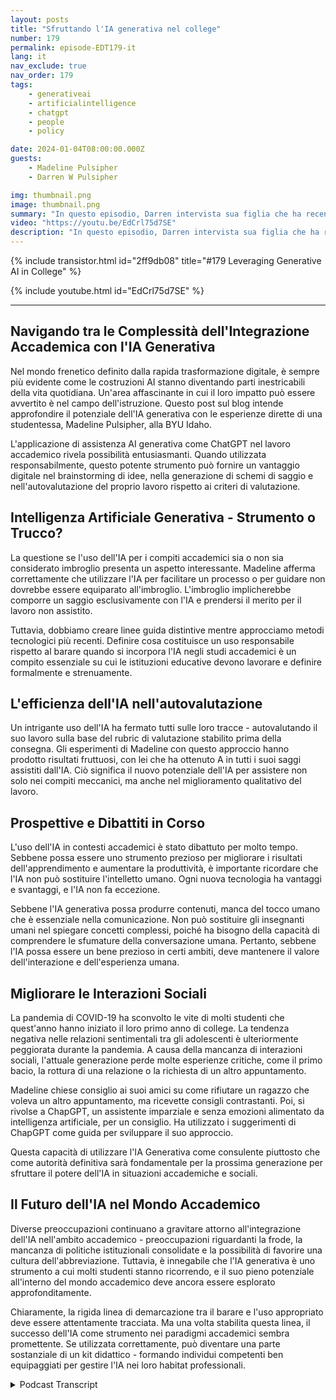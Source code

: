 ```yaml
---
layout: posts
title: "Sfruttando l'IA generativa nel college"
number: 179
permalink: episode-EDT179-it
lang: it
nav_exclude: true
nav_order: 179
tags:
    - generativeai
    - artificialintelligence
    - chatgpt
    - people
    - policy

date: 2024-01-04T08:00:00.000Z
guests:
    - Madeline Pulsipher
    - Darren W Pulsipher

img: thumbnail.png
image: thumbnail.png
summary: "In questo episodio, Darren intervista sua figlia che ha recentemente completato il suo primo semestre al college riguardo la sua esperienza nell'utilizzo della tecnologia generativa AI nei suoi studi accademici. Lei descrive le sfide e i successi associati all'utilizzo di questo strumento trasformazionale."
video: "https://youtu.be/EdCrl75d7SE"
description: "In questo episodio, Darren intervista sua figlia che ha recentemente completato il suo primo semestre al college riguardo la sua esperienza nell'utilizzo della tecnologia generativa AI nei suoi studi accademici. Lei descrive le sfide e i successi associati all'utilizzo di questo strumento trasformazionale."
---
```


<div>
{% include transistor.html id="2ff9db08" title="#179 Leveraging Generative AI in College" %}

{% include youtube.html id="EdCrl75d7SE" %}
</div>

---

## Navigando tra le Complessità dell'Integrazione Accademica con l'IA Generativa

Nel mondo frenetico definito dalla rapida trasformazione digitale, è sempre più evidente come le costruzioni AI stanno diventando parti inestricabili della vita quotidiana. Un'area affascinante in cui il loro impatto può essere avvertito è nel campo dell'istruzione. Questo post sul blog intende approfondire il potenziale dell'IA generativa con le esperienze dirette di una studentessa, Madeline Pulsipher, alla BYU Idaho.

L'applicazione di assistenza AI generativa come ChatGPT nel lavoro accademico rivela possibilità entusiasmanti. Quando utilizzata responsabilmente, questo potente strumento può fornire un vantaggio digitale nel brainstorming di idee, nella generazione di schemi di saggio e nell'autovalutazione del proprio lavoro rispetto ai criteri di valutazione.

## Intelligenza Artificiale Generativa - Strumento o Trucco?

La questione se l'uso dell'IA per i compiti accademici sia o non sia considerato imbroglio presenta un aspetto interessante. Madeline afferma correttamente che utilizzare l'IA per facilitare un processo o per guidare non dovrebbe essere equiparato all'imbroglio. L'imbroglio implicherebbe comporre un saggio esclusivamente con l'IA e prendersi il merito per il lavoro non assistito.

Tuttavia, dobbiamo creare linee guida distintive mentre approcciamo metodi tecnologici più recenti. Definire cosa costituisce un uso responsabile rispetto al barare quando si incorpora l'IA negli studi accademici è un compito essenziale su cui le istituzioni educative devono lavorare e definire formalmente e strenuamente.

## L'efficienza dell'IA nell'autovalutazione

Un intrigante uso dell'IA ha fermato tutti sulle loro tracce - autovalutando il suo lavoro sulla base del rubric di valutazione stabilito prima della consegna. Gli esperimenti di Madeline con questo approccio hanno prodotto risultati fruttuosi, con lei che ha ottenuto A in tutti i suoi saggi assistiti dall'IA. Ciò significa il nuovo potenziale dell'IA per assistere non solo nei compiti meccanici, ma anche nel miglioramento qualitativo del lavoro.

## Prospettive e Dibattiti in Corso

L'uso dell'IA in contesti accademici è stato dibattuto per molto tempo. Sebbene possa essere uno strumento prezioso per migliorare i risultati dell'apprendimento e aumentare la produttività, è importante ricordare che l'IA non può sostituire l'intelletto umano. Ogni nuova tecnologia ha vantaggi e svantaggi, e l'IA non fa eccezione.

Sebbene l'IA generativa possa produrre contenuti, manca del tocco umano che è essenziale nella comunicazione. Non può sostituire gli insegnanti umani nel spiegare concetti complessi, poiché ha bisogno della capacità di comprendere le sfumature della conversazione umana. Pertanto, sebbene l'IA possa essere un bene prezioso in certi ambiti, deve mantenere il valore dell'interazione e dell'esperienza umana.

## Migliorare le Interazioni Sociali

La pandemia di COVID-19 ha sconvolto le vite di molti studenti che quest'anno hanno iniziato il loro primo anno di college. La tendenza negativa nelle relazioni sentimentali tra gli adolescenti è ulteriormente peggiorata durante la pandemia. A causa della mancanza di interazioni sociali, l'attuale generazione perde molte esperienze critiche, come il primo bacio, la rottura di una relazione o la richiesta di un altro appuntamento.

Madeline chiese consiglio ai suoi amici su come rifiutare un ragazzo che voleva un altro appuntamento, ma ricevette consigli contrastanti. Poi, si rivolse a ChapGPT, un assistente imparziale e senza emozioni alimentato da intelligenza artificiale, per un consiglio. Ha utilizzato i suggerimenti di ChapGPT come guida per sviluppare il suo approccio.

Questa capacità di utilizzare l'IA Generativa come consulente piuttosto che come autorità definitiva sarà fondamentale per la prossima generazione per sfruttare il potere dell'IA in situazioni accademiche e sociali.

## Il Futuro dell'IA nel Mondo Accademico

Diverse preoccupazioni continuano a gravitare attorno all'integrazione dell'IA nell'ambito accademico - preoccupazioni riguardanti la frode, la mancanza di politiche istituzionali consolidate e la possibilità di favorire una cultura dell'abbreviazione. Tuttavia, è innegabile che l'IA generativa è uno strumento a cui molti studenti stanno ricorrendo, e il suo pieno potenziale all'interno del mondo accademico deve ancora essere esplorato approfonditamente.

Chiaramente, la rigida linea di demarcazione tra il barare e l'uso appropriato deve essere attentamente tracciata. Ma una volta stabilita questa linea, il successo dell'IA come strumento nei paradigmi accademici sembra promettente. Se utilizzata correttamente, può diventare una parte sostanziale di un kit didattico - formando individui competenti ben equipaggiati per gestire l'IA nei loro habitat professionali.



<details>
<summary> Podcast Transcript </summary>

<p></p>

</details>
